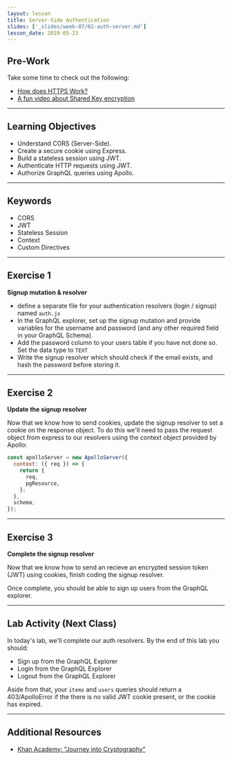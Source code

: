 ```yaml
---
layout: lesson
title: Server-Side Authentication
slides: ['_slides/week-07/02-auth-server.md']
lesson_date: 2019-05-23
---
```


## Pre-Work

Take some time to check out the following:

- [How does HTTPS Work?](https://blog.hartleybrody.com/https-certificates/)
- [A fun video about Shared Key encryption](https://www.youtube.com/watch?v=r4HQ8Bp-pfw)

---

## Learning Objectives

- Understand CORS (Server-Side).
- Create a secure cookie using Express.
- Build a stateless session using JWT.
- Authenticate HTTP requests using JWT.
- Authorize GraphQL queries using Apollo.

---

## Keywords

- CORS
- JWT
- Stateless Session
- Context
- Custom Directives

---

## Exercise 1

**Signup mutation & resolver**

- define a separate file for your authentication resolvers (login / signup) named `auth.js`
- In the GraphQL explorer, set up the signup mutation and provide variables for the username and password (and any other required field in your GraphQL Schema).
- Add the password column to your users table if you have not done so. Set the data type to `TEXT`
- Write the signup resolver which should check if the email exists, and hash the password before storing it.

---

## Exercise 2

**Update the signup resolver**

Now that we know how to send cookies, update the signup resolver to set a cookie on the response object.
To do this we'll need to pass the request object from express to our resolvers using the context object provided by Apollo:

```js
const apolloServer = new ApolloServer({
  context: ({ req }) => {
    return {
      req,
      pgResource,
    };
  },
  schema,
});
```

---

## Exercise 3

**Complete the signup resolver**

Now that we know how to send an recieve an encrypted session token (JWT)
using cookies, finish coding the signup resolver.

Once complete, you should be able to sign up users from the GraphQL explorer.

---

## Lab Activity (Next Class)

In today's lab, we'll complete our auth resolvers. By the end of this lab you should:

- Sign up from the GraphQL Explorer
- Login from the GraphQL Explorer
- Logout from the GraphQL Explorer

Aside from that, your `items` and `users` queries should return a 403/ApolloError if the there is no valid JWT cookie
present, or the cookie has expired.

---

## Additional Resources

- [Khan Academy: "Journey into Cryptography"](https://www.khanacademy.org/computing/computer-science/cryptography)
